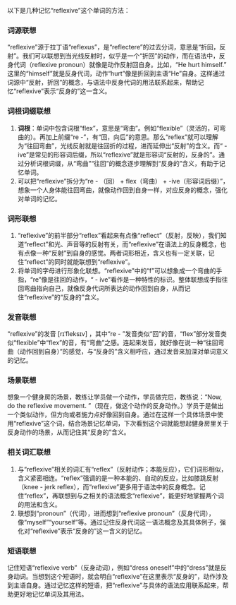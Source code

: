 以下是几种记忆“reflexive”这个单词的方法：

### 词源联想
“reflexive”源于拉丁语“reflexus”，是“reflectere”的过去分词，意思是“折回，反射”。我们可以联想到当光线反射时，似乎是一个“折回”的动作，而在语法中，反身代词（reflexive pronoun）就像是动作反射回自身。比如，“He hurt himself.” 这里的“himself”就是反身代词，动作“hurt”像是折回到主语“He”自身。这样通过词源中“反射，折回”的概念，与语法中反身代词的用法联系起来，帮助记忆“reflexive”表示“反身的”这一含义。

### 词根词缀联想
1. **词根**：单词中包含词根“flex”，意思是“弯曲”。例如“flexible”（灵活的，可弯曲的）。再加上前缀“re -”，有“回，向后”的意思。那么“reflex”就可以理解为“往回弯曲”，光线反射就是往回折的过程，进而延伸出“反射”的含义。而“ - ive”是常见的形容词后缀，所以“reflexive”就是形容词“反射的，反身的”。通过分析词根词缀，从“弯曲”“往回”的概念逐步理解到“反身的”含义，有助于记忆单词。
2. 可以把“reflexive”拆分为“re - （回） + flex（弯曲） + -ive（形容词后缀）”，想象一个人身体能往回弯曲，就像动作回到自身一样，对应反身的概念，强化对单词的记忆。

### 词形联想
1. “reflexive”的前半部分“reflex”看起来有点像“reflect”（反射，反映），我们知道“reflect”和光、声音等的反射有关，而“reflexive”在语法上的反身概念，也有点像一种“反射”到自身的感觉。两者词形相近，含义也有一定关联，记住“reflect”的同时就能联想到“reflexive”。
2. 将单词的字母进行形象化联想。“reflexive”中的“f”可以想象成一个弯曲的手指，“re”像是往回的动作，“ - ive”看作是一种特性的标识。整体联想成手指往回弯曲指向自己，就像反身代词所表达的动作回到自身，从而记住“reflexive”的“反身的”含义。

### 发音联想
“reflexive”的发音 [rɪˈfleksɪv] ，其中“re - ”发音类似“回”的音，“flex”部分发音类似“flexible”中“flex”的音，有“弯曲”之感。连起来发音，就好像在说一种“往回弯曲（动作回到自身）”的感觉，与“反身的”含义相呼应，通过发音来加深对单词意义的记忆。

### 场景联想
想象一个健身房的场景，教练让学员做一个动作，学员做完后，教练说：“Now, do the reflexive movement. ”（现在，做这个动作的反身动作。）学员于是做出一个类似动作，但方向或者施力点好像回到自身。通过在这样一个具体场景中使用“reflexive”这个词，结合场景记忆单词，下次看到这个词就能想起健身房里关于反身动作的场景，从而记住其“反身的”含义。

### 相关词汇联想
1. 与“reflexive”相关的词汇有“reflex”（反射动作；本能反应），它们词形相似，含义紧密相连。“reflex”强调的是一种本能的、自动的反应，比如膝跳反射（knee - jerk reflex），而“reflexive”更多用于语法中的反身概念。记住“reflex”，再联想到与之相关的语法概念“reflexive”，能更好地掌握两个词的用法和含义。
2. 联想到“pronoun”（代词），进而想到“reflexive pronoun”（反身代词），像“myself”“yourself”等。通过记住反身代词这一语法概念及其具体例子，强化对“reflexive”表示“反身的”这一含义的记忆。

### 短语联想
记住短语“reflexive verb”（反身动词），例如“dress oneself”中的“dress”就是反身动词。当想到这个短语时，就会明白“reflexive”在这里表示“反身的”，动作涉及到主语自身。通过记忆这样的短语，把“reflexive”与具体的语法应用联系起来，帮助更好地记忆单词及其用法。 